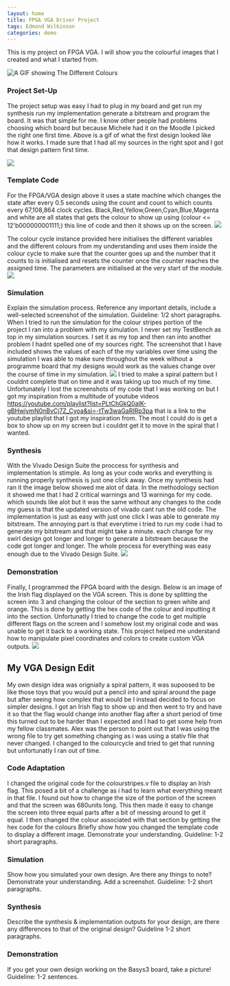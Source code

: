 ```yaml
---
layout: home
title: FPGA VGA Driver Project
tags: Edmond Wilkinson
categories: demo
---
```


This is my project on FPGA VGA. I will show you the colourful images that I created and what I started from.

![A GIF showing The Different Colours](https://raw.githubusercontent.com/Edmentos/SOC_Project/main/IMG_1861.gif)
### **Project Set-Up**
The project setup was easy I had to plug in my board and get run my synthesis run my implementation generate a bitstream and program the board. It was that simple for me.
I know other people had problems choosing which board but because Michele had it on the Moodle I picked the right one first time. Above is a gif of what the first design looked like how it works. I made sure that I had all my sources in the right spot and I got that design pattern first time.

<img src="https://raw.githubusercontent.com/Edmentos/SOC_Project/main/Images and videos/Project Summary.png">

### **Template Code**
For the FPGA/VGA design above it uses a state machine which changes the state after every 0.5 seconds using the count and count to which counts every 67,108,864 clock cycles. Black,Red,Yellow,Green,Cyan,Blue,Magenta and white are all states that gets the colour to show up using (colour <= 12'b000000001111;) this line of code and then it shows up on the screen.
<img src="https://raw.githubusercontent.com/Edmentos/SOC_Project/main/State_Machine.png">

The colour cycle instance provided here initialises the different variables and the different colours from my understanding and uses them inside the colour cycle to make sure that the counter goes up and the number that it counts to is initialised and resets the counter once the counter reaches the assigned time. The parameters are initialised at the very start of the module.
<img src="https://raw.githubusercontent.com/Edmentos/SOC_Project/main/Images and videos/TestBench.png">

### **Simulation**
Explain the simulation process. Reference any important details, include a well-selected screenshot of the simulation. Guideline: 1/2 short paragraphs.
When I tried to run the simulation for the colour stripes portion of the project I ran into a problem with my simulation. I never set my TestBench as top in my simulation sources. I set it as my top and then ran into another problem I hadnt spelled one of my sources right. The screenshot that I have included shows the values of each of the my variables over time using the simulation I was able to make sure throughout the week without a programme board that my designs would work as the values change over the course of time in my simulation. 
<img src="https://raw.githubusercontent.com/Edmentos/SOC_Project/main/Images and videos/Simulation.png">
I tried to make a spiral pattern but I couldnt complete that on time and it was taking up too much of my time. Unfortunately I lost the screenshots of my code that I was working on but I got my inspiration from a multitude of youtube videos https://youtube.com/playlist?list=PLtChGkQ0aIK-gBHwiymN0nBvCj7Z_Cyoa&si=-tTw3waGaRIRp3pa that is a link to the youtube playlist that I got my inspiration from. The most I could do is get a box to show up on my screen but i couldnt get it to move in the spiral that I wanted.

### **Synthesis**

With the Vivado Design Suite the proccess for synthesis and implementation Is stimple. As long as your code works and everything is running properly synthesis is just one click away. Once my synthesis had ran it the image below showed me alot of data. In the methodology section it showed me that I had 2 critical warnings and 13 warnings for my code. which sounds like alot but it was the same without any changes to the code my guess is that the updated version of vivado cant run the old code.
The implementation is just as easy with just one click I was able to generate my bitstream. The annoying part is that everytime i tried to run my code i had to generate my bitstream and that might take a minute. each change for my swirl design got longer and longer to generate a bitstream because the code got longer and longer. The whole process for everything was easy enough due to the Vivado Design Suite. 
<img src="https://raw.githubusercontent.com/Edmentos/SOC_Project/main/Images and videos/Design Runs.png">

### **Demonstration**
Finally, I programmed the FPGA board with the design. Below is an image of the Irish flag displayed on the VGA screen. This is done by splitting the screen into 3 and changing the colour of the section to green white and orange. This is done by getting the hex code of the colour and inputting it into the section. Unfortunatly I tried to change the code to get multiple different flags on the screen and I somehow lost my original code and was unable to get it back to a working state.
This project helped me understand how to manipulate pixel coordinates and colors to create custom VGA outputs.
<img src="https://raw.githubusercontent.com/Edmentos/SOC_Project/main/IMG_1939.jpg">

## **My VGA Design Edit**
My own design idea was orignially a spiral pattern, it was supoosed to be like those toys that you would put a pencil into and spiral around the page but after seeing how complex that would be I instead decided to focus on simpler designs. I got an Irish flag to show up and then went to try and have it so that the flag would change into another flag after a short period of time this turned out to be harder than I expected and I had to get some help from my fellow classmates. Alex was the person to point out that I was using the wrong file to try get something changing as i was using a stativ file that never changed. I changed to the colourcycle and tried to get that running but unfortunatly I ran out of time.
### **Code Adaptation**
I changed the original code for the colourstripes.v file to display an Irish flag. This posed a bit of a challenge as i had to learn what everything meant in that file. I found out how to change the size of the portion of the screen and that the screen was 680units long. This then made it easy to change the screen into three equal parts after a bit of messing around to get it equal.
I then changed the colour associated with that section by getting the hex code for the colours 
Briefly show how you changed the template code to display a different image. Demonstrate your understanding. Guideline: 1-2 short paragraphs.
### **Simulation**
Show how you simulated your own design. Are there any things to note? Demonstrate your understanding. Add a screenshot. Guideline: 1-2 short paragraphs.
### **Synthesis**
Describe the synthesis & implementation outputs for your design, are there any differences to that of the original design? Guideline 1-2 short paragraphs.
### **Demonstration**
If you get your own design working on the Basys3 board, take a picture! Guideline: 1-2 sentences.

